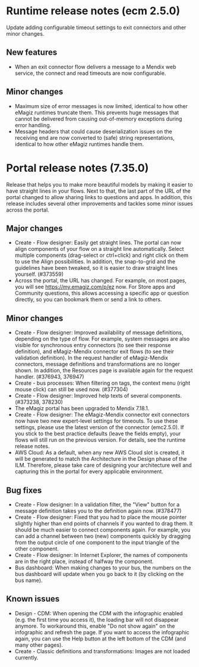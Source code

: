 # Runtime release notes (ecm 2.5.0)
Update adding configurable timeout settings to exit connectors and other minor changes.
## New features
- When an exit connector flow delivers a message to a Mendix web service, the connect and read timeouts are now configurable.
## Minor changes
- Maximum size of error messages is now limited, identical to how other eMagiz runtimes truncate them. This prevents huge messages that cannot be delivered from causing out-of-memory exceptions during error handling.
- Message headers that could cause deserialization issues on the receiving end are now converted to (safe) string representations, identical to how other eMagiz runtimes handle them.

# Portal release notes (7.35.0)
Release that helps you to make more beautiful models by making it easier to have straight lines in your flows. Next to that, the last part of the URL of the portal changed to allow sharing links to questions and apps. In addition, this release includes several other improvements and tackles some minor issues across the portal.
## Major changes
- Create - Flow designer: Easily get straight lines. The portal can now align components of your flow on a straight line automatically. Select multiple components (drag-select or ctrl+click) and right click on them to use the Align possibilities. In addition, the snap-to-grid and the guidelines have been tweaked, so it is easier to draw straight lines yourself. (#373559)
- Across the portal, the URL has changed. For example, on most pages, you will see https://my.emagiz.com/p/ez now. For Store apps and Community questions, this allows accessing a specific app or question directly, so you can bookmark them or send a link to others.
## Minor changes
- Create - Flow designer: Improved availability of message definitions, depending on the type of flow. For example, system messages are also visible for synchronous entry connectors (to see their response definition), and eMagiz-Mendix connector exit flows (to see their validation definition). In the request handler of eMagiz-Mendix connectors, message definitions and transformations are no longer shown. In addition, the Resources page is available again for the request handler. (#376943, 376947)
- Create - bus processes: When filtering on tags, the context menu (right mouse click) can still be used now. (#377304)
- Create - Flow designer: Improved help texts of several components. (#373238, 378230)
- The eMagiz portal has been upgraded to Mendix 7.18.1.
- Create - Flow designer: The eMagiz-Mendix connector exit connectors now have two new expert-level settings for timeouts. To use these settings, please use the latest version of the connector (emc2.5.0). If you stick to the best practice defaults (leave the fields empty), your flows will still run on the previous version. For details, see the runtime release notes.
- AWS Cloud: As a default, when any new AWS Cloud slot is created, it will be generated to match the Architecture in the Design phase of the ILM. Therefore, please take care of designing your architecture well and capturing this in the portal for every applicable environment.
## Bug fixes
- Create - Flow designer: In a validation filter, the "View" button for a message definition takes you to the definition again now. (#378477)
- Create - Flow designer: Fixed that you had to place the mouse pointer slightly higher than end points of channels if you wanted to drag them. It should be much easier to connect components again. For example, you can add a channel between two (new) components quickly by dragging from the output circle of one component to the input triangle of the other component.
- Create - Flow designer: In Internet Explorer, the names of components are in the right place, instead of halfway the component.
- Bus dashboard: When making changes to your bus, the numbers on the bus dashboard will update when you go back to it (by clicking on the bus name).
## Known issues
- Design - CDM: When opening the CDM with the infographic enabled (e.g. the first time you access it), the loading bar will not disappear anymore. To workaround this, enable "Do not show again" on the infographic and refresh the page. If you want to access the infographic again, you can use the Help button at the left bottom of the CDM (and many other pages).
- Create - Classic definitions and transformations: Images are not loaded currently.

